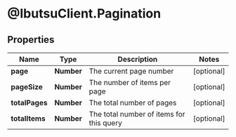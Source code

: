 # @IbutsuClient.Pagination

## Properties

Name | Type | Description | Notes
------------ | ------------- | ------------- | -------------
**page** | **Number** | The current page number | [optional] 
**pageSize** | **Number** | The number of items per page | [optional] 
**totalPages** | **Number** | The total number of pages | [optional] 
**totalItems** | **Number** | The total number of items for this query | [optional] 



